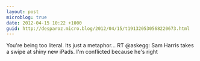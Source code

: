 ```yaml
---
layout: post
microblog: true
date: 2012-04-15 10:22 +1000
guid: http://desparoz.micro.blog/2012/04/15/t191320530568220673.html
---
```

You're being too literal. Its just a metaphor... RT @askegg: Sam Harris takes a swipe at shiny new iPads. I'm conflicted because he's right
